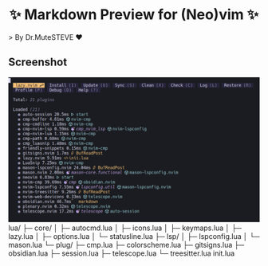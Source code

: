 <h1 align="center"> ✨ Markdown Preview for (Neo)vim ✨ </h1>
> By Dr.MuteSTEVE ♥️

Screenshot
---
![lazy-packages](https://raw.githubusercontent.com/MuteSTEVE/nvim/master/img/lazy-packages.png)
    lua/
    ├─ core/
    │  ├─ autocmd.lua
    │  ├─ icons.lua
    │  ├─ keymaps.lua
    │  ├─ lazy.lua
    │  ├─ options.lua
    │  └─ statusline.lua
    ├─ lsp/
    │  ├─ lspconfig.lua
    │  └─ mason.lua
    └─ plug/
       ├─ cmp.lua
       ├─ colorscheme.lua
       ├─ gitsigns.lua
       ├─ obsidian.lua
       ├─ session.lua
       ├─ telescope.lua
       └─ treesitter.lua
    init.lua

